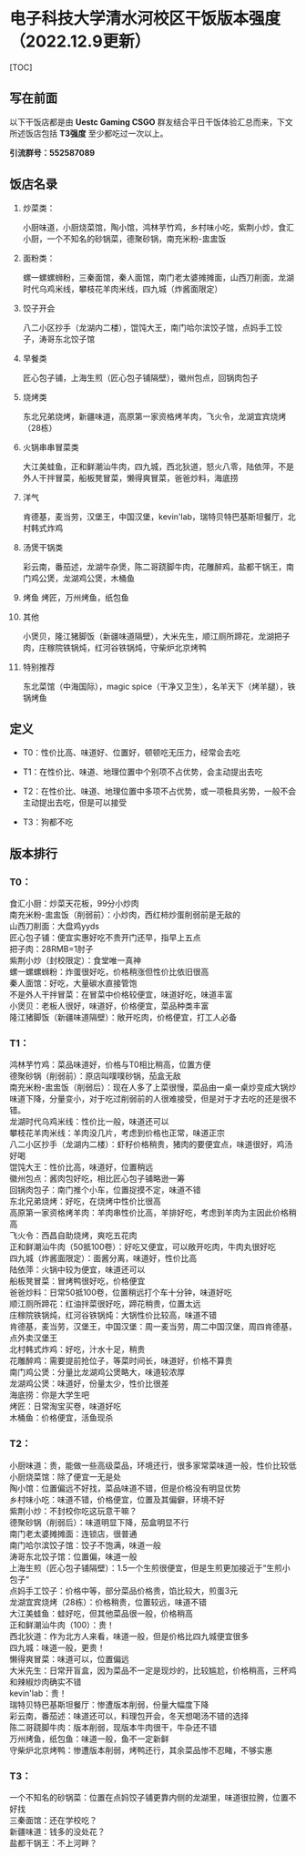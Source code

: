 # 电子科技大学清水河校区干饭版本强度（2022.12.9更新）

[TOC]

## 写在前面
以下干饭店都是由 __Uestc Gaming CSGO__ 群友结合平日干饭体验汇总而来，下文所述饭店包括 __T3强度__ 至少都吃过一次以上。

**引流群号：552587089**

## 饭店名录

1. 炒菜类：

    小厨味道，小厨烧菜馆，陶小馆，鸿林芋竹鸡，乡村味小吃，紫荆小炒，食汇小厨，一个不知名的砂锅菜，德聚砂锅，南充米粉-盅盅饭

2. 面粉类：

    螺一螺螺蛳粉，三秦面馆，秦人面馆，南门老太婆摊摊面，山西刀削面，龙湖时代乌鸡米线，攀枝花羊肉米线，四九城（炸酱面限定）

3. 饺子开会

    八二小区抄手（龙湖内二楼），馄饨大王，南门哈尔滨饺子馆，点妈手工饺子，涛哥东北饺子馆
4. 早餐类

    匠心包子铺，上海生煎（匠心包子铺隔壁），徽州包点，回锅肉包子

5. 烧烤类

    东北兄弟烧烤，新疆味道，高原第一家资格烤羊肉，飞火令，龙湖宜宾烧烤（28栋）

6. 火锅串串冒菜类

    大江美蛙鱼，正和鲜潮汕牛肉，四九城，西北狄道，怒火八零，陆依萍，不是外人干拌冒菜，船板凳冒菜，懒得爽冒菜，爸爸炒料，海底捞

7. 洋气

    肯德基，麦当劳，汉堡王，中国汉堡，kevin'lab，瑞特贝特巴基斯坦餐厅，北村韩式炸鸡

8. 汤煲干锅类

    彩云南，番茄述，龙湖牛杂煲，陈二哥跷脚牛肉，花雕醉鸡，盐都干锅王，南门鸡公煲，龙湖鸡公煲，木桶鱼
    
9. 烤鱼
    烤匠，万州烤鱼，纸包鱼

10. 其他

    小煲贝，隆江猪脚饭（新疆味道隔壁），大米先生，顺江厕所蹄花，龙湖把子肉，庄稼院铁锅炖，红河谷铁锅炖，守柴炉北京烤鸭

11. 特别推荐

    东北菜馆（中海国际），magic spice（干净又卫生），名羊天下（烤羊腿），铁锅烤鱼

## 定义

- T0：性价比高、味道好、位置好，顿顿吃无压力，经常会去吃

- T1：在性价比、味道、地理位置中个别项不占优势，会主动提出去吃

- T2：在性价比、味道、地理位置中多项不占优势，或一项极具劣势，一般不会主动提出去吃，但是可以接受

- T3：狗都不吃

## 版本排行

### T0：
食汇小厨：炒菜天花板，99分小炒肉  
南充米粉-盅盅饭（削弱前）：小炒肉，西红柿炒蛋削弱前是无敌的  
山西刀削面：大盘鸡yyds  
匠心包子铺：便宜实惠好吃不贵开门还早，指早上五点  
把子肉：28RMB=1肘子  
紫荆小炒（封校限定）：食堂唯一真神  
螺一螺螺蛳粉：炸蛋很好吃，价格稍涨但性价比依旧很高  
秦人面馆：好吃，大量碳水直接管饱  
不是外人干拌冒菜：在冒菜中价格较便宜，味道好吃，味道丰富  
小煲贝：老板人很好，味道好，价格便宜，菜品种类丰富  
隆江猪脚饭（新疆味道隔壁）：敞开吃肉，价格便宜，打工人必备  
  
### T1：  
鸿林芋竹鸡：菜品味道好，价格与T0相比稍高，位置方便  
德聚砂锅（削弱前）：原店叫噗噗砂锅，茄盒无敌  
南充米粉-盅盅饭（削弱后）：现在人多了上菜很慢，菜品由一桌一桌炒变成大锅炒味道下降，分量变小，对于吃过削弱前的人很难接受，但是对于才去吃的还是很不错。  
龙湖时代乌鸡米线：性价比一般，味道还可以  
攀枝花羊肉米线：羊肉没几片，考虑到价格也正常，味道正宗  
八二小区抄手（龙湖内二楼）：虾籽价格稍贵，猪肉的要便宜点，味道很好，鸡汤好喝  
馄饨大王：性价比高，味道好，位置稍远  
徽州包点：酱肉包好吃，相比匠心包子铺略逊一筹  
回锅肉包子：南门推个小车，位置捉摸不定，味道不错  
东北兄弟烧烤：好吃，在烧烤中性价比很高  
高原第一家资格烤羊肉：羊肉串性价比高，羊排好吃，考虑到羊肉为主因此价格稍高  
飞火令：西昌自助烧烤，爽吃五花肉  
正和鲜潮汕牛肉（50抵100卷）：好吃又便宜，可以敞开吃肉，牛肉丸很好吃  
四九城（炸酱面限定）：面酱分离，味道好，性价比高  
陆依萍：火锅中较为便宜，味道还可以  
船板凳冒菜：冒烤鸭很好吃，价格便宜  
爸爸炒料：日常50抵100卷，位置稍远打个车十分钟，味道好吃  
顺江厕所蹄花：红油拌菜很好吃，蹄花稍贵，位置太远  
庄稼院铁锅炖，红河谷铁锅炖：大锅性价比较高，味道不错  
肯德基，麦当劳，汉堡王，中国汉堡：周一麦当劳，周二中国汉堡，周四肯德基，点外卖汉堡王  
北村韩式炸鸡：好吃，汁水十足，稍贵  
花雕醉鸡：需要提前抢位子，等菜时间长，味道好，价格不算贵  
南门鸡公煲：分量比龙湖鸡公煲略大，味道较浓厚  
龙湖鸡公煲：味道好，份量太少，性价比很差  
海底捞：你是大学生吧  
烤匠：日常淘宝买卷，味道好吃  
木桶鱼：价格便宜，活鱼现杀  
  
### T2：  
小厨味道：贵，能做一些高级菜品，环境还行，很多家常菜味道一般，性价比较低  
小厨烧菜馆：除了便宜一无是处  
陶小馆：位置偏远不好找，菜品味道不错，但是价格没有明显优势  
乡村味小吃：味道不错，价格便宜，位置及其偏僻，环境不好  
紫荆小炒：不封校你吃这玩意干嘛？  
德聚砂锅（削弱后）：味道明显下降，茄盒明显不行  
南门老太婆摊摊面：连锁店，很普通  
南门哈尔滨饺子馆：饺子不饱满，味道一般  
涛哥东北饺子馆：位置偏，味道一般  
上海生煎（匠心包子铺隔壁）：1.5一个生煎很便宜，但是生煎更加接近于“生煎小包子“  
点妈手工饺子：价格中等，部分菜品价格贵，馅比较大，煎蛋3元  
龙湖宜宾烧烤（28栋）：价格稍贵，位置较远，味道不错  
大江美蛙鱼：蛙好吃，但其他菜品很一般，价格稍高  
正和鲜潮汕牛肉（100）：贵！  
西北狄道：作为北方人来看，味道一般，但是价格比四九城便宜很多  
四九城：味道一般，更贵！  
懒得爽冒菜：味道可以，位置偏远  
大米先生：日常开盲盒，因为菜品不一定是现炒的，比较尴尬，价格稍高，三杯鸡和辣椒炒肉确实不错  
kevin'lab：贵！  
瑞特贝特巴基斯坦餐厅：惨遭版本削弱，份量大幅度下降  
彩云南，番茄述：味道还可以，料理包开会，冬天想喝汤不错的选择  
陈二哥跷脚牛肉：版本削弱，现版本牛肉很干，牛杂还不错  
万州烤鱼，纸包鱼：味道一般，鱼不一定新鲜  
守柴炉北京烤鸭：惨遭版本削弱，烤鸭还行，其余菜品惨不忍睹，不够实惠  
  
  
### T3：  
一个不知名的砂锅菜：位置在点妈饺子铺更靠内侧的龙湖里，味道很拉胯，位置不好找  
三秦面馆：还在学校吃？  
新疆味道：钱多的没处花？  
盐都干锅王：不上河畔？